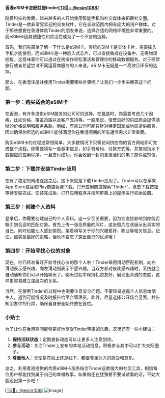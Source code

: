 **香港eSIM卡怎麽註冊tinder[[TG💪+ @esim1088](https://t.me/s/esim1088)]**

随着科技的发展，越来越多的人开始使用智能手机和社交媒体来拓展社交圈。Tinder是一款非常受欢迎的交友软件，它在全球范围内拥有庞大的用户群体。对于那些想要在香港体验Tinder的朋友来说，选择合适的网络环境是非常重要的。而eSIM卡因其便捷性和灵活性成为了一个不错的选择。

首先，我们先简单了解一下什么是eSIM卡。传统的SIM卡是实体卡片，需要插入手机才能使用，而eSIM卡是一种嵌入式芯片，可以直接集成在设备中，无需物理插拔。这意味着你可以通过在线操作轻松激活和管理你的移动数据服务。对于经常旅行或者希望尝试不同运营商服务的人来说，eSIM卡无疑是一个高效且环保的选择。

那么，在香港注册并使用Tinder需要哪些步骤呢？让我们一步步来解答这个问题。

### 第一步：购买适合的eSIM卡

在香港，有许多提供eSIM服务的公司可供选择。在挑选时，你需要考虑几个因素，比如价格、覆盖范围以及客户支持等。一般来说，信誉良好的供应商会提供清晰的价格说明和服务条款。例如，有些公司可能只针对特定国家或地区提供服务，因此确保你所选的eSIM卡能够满足你在香港期间的所有通信需求非常重要。

购买eSIM卡的过程通常很简单，大多数情况下只需访问供应商的官方网站即可完成整个流程。你需要填写一些基本信息，如手机号码、付款方式等，并按照指示下载相应的应用程序。一旦支付成功，你会收到一封包含激活码的电子邮件或短信。

### 第二步：下载并安装Tinder应用

在有了稳定的网络连接之后，接下来就是下载Tinder应用了。Tinder可以在苹果App Store或谷歌Play商店免费下载。打开应用商店搜索“Tinder”，点击下载按钮等待安装完成。安装完成后，打开应用程序并按照屏幕上的提示进行初始设置。

### 第三步：创建个人资料

登录后，你需要创建自己的个人资料。这一步至关重要，因为它直接影响到你能否吸引到合适的匹配对象。首先上传一张高质量的照片，这张照片应该展示出真实的自己，同时也能让人感到愉悦。接着填写关于你的兴趣爱好、职业等相关信息。记住，诚实是最好的策略，但也不要忘了突出自己的优点哦！

### 第四步：开始寻找心仪的对象

现在，你已经准备好开始寻找心仪的那个人啦！Tinder采用滑动匹配机制，向右滑动表示感兴趣，向左滑动则表示不感兴趣。当双方都对彼此感兴趣时，系统就会自动通知你们可以开始聊天了。聊天过程中保持礼貌友好，展现出真诚的态度，这样更容易建立深层次的关系。

当然，在使用Tinder的过程中也需要注意安全问题。不要轻易透露个人信息给陌生人，遇到可疑情况及时报告给平台管理员。此外，尽量选择公开场合见面，并告知朋友你的行踪，确保自身安全始终放在首位。

### 小贴士

为了让你在香港期间能够更好地享受Tinder带来的乐趣，这里还有一些小建议：

1. **保持活跃状态**：定期更新动态可以让更多人注意到你。
2. **参与活动**：关注Tinder上发布的本地活动信息，积极参与其中可以扩大交际圈子。
3. **尊重他人**：无论是在线上还是线下，都要尊重对方的感受和意见。

总之，利用香港提供的优质eSIM卡服务结合Tinder这款强大的社交工具，相信每位用户都能找到属于自己的幸福故事。如果你还在犹豫要不要试试看的话，不妨大胆迈出第一步吧！

[[TG💪+ @esim1088](https://t.me/s/esim1088) ![Image](https://i.postimg.cc/4NQfJmqS/Snipaste-2025-05-13-00-14-12.png)]